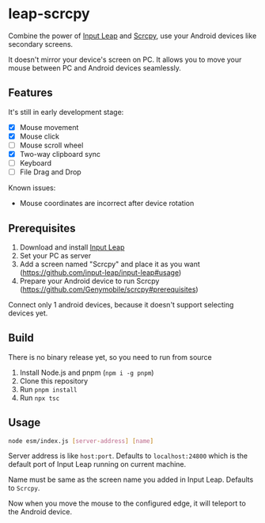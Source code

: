 # leap-scrcpy

Combine the power of [Input Leap](https://github.com/input-leap/input-leap) and [Scrcpy](https://github.com/Genymobile/scrcpy), use your Android devices like secondary screens.

It doesn't mirror your device's screen on PC. It allows you to move your mouse between PC and Android devices seamlessly.

## Features

It's still in early development stage:

* [x] Mouse movement
* [x] Mouse click
* [ ] Mouse scroll wheel
* [x] Two-way clipboard sync
* [ ] Keyboard
* [ ] File Drag and Drop

Known issues:

* Mouse coordinates are incorrect after device rotation

## Prerequisites

1. Download and install [Input Leap](https://github.com/input-leap/input-leap)
2. Set your PC as server
3. Add a screen named "Scrcpy" and place it as you want (https://github.com/input-leap/input-leap#usage)
4. Prepare your Android device to run Scrcpy (https://github.com/Genymobile/scrcpy#prerequisites)

Connect only 1 android devices, because it doesn't support selecting devices yet.

## Build

There is no binary release yet, so you need to run from source

1. Install Node.js and pnpm (`npm i -g pnpm`)
2. Clone this repository
3. Run `pnpm install`
4. Run `npx tsc`

## Usage

```sh
node esm/index.js [server-address] [name]
```

Server address is like `host:port`. Defaults to `localhost:24800` which is the default port of Input Leap running on current machine.

Name must be same as the screen name you added in Input Leap. Defaults to `Scrcpy`.

Now when you move the mouse to the configured edge, it will teleport to the Android device.
